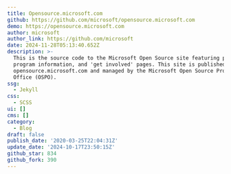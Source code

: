 ```yaml
---
title: Opensource.microsoft.com
github: https://github.com/microsoft/opensource.microsoft.com
demo: https://opensource.microsoft.com
author: microsoft
author_link: https://github.com/microsoft
date: 2024-11-28T05:13:40.652Z
description: >-
  This is the source code to the Microsoft Open Source site featuring projects,
  program information, and 'get involved' pages. This site is published at
  opensource.microsoft.com and managed by the Microsoft Open Source Programs
  Office (OSPO).
ssg:
  - Jekyll
css:
  - SCSS
ui: []
cms: []
category:
  - Blog
draft: false
publish_date: '2020-03-25T22:04:31Z'
update_date: '2024-10-17T23:50:15Z'
github_star: 834
github_fork: 390
---
```

